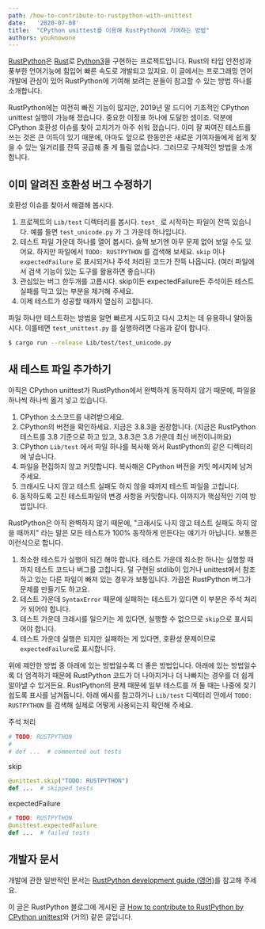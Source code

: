 ```yaml
---
path: /how-to-contribute-to-rustpython-with-unittest
date:   '2020-07-08'
title:  "CPython unittest를 이용해 RustPython에 기여하는 방법"
authors: youknowone
---
```


[RustPython](https://github.com/RustPython/RustPython/)은 [Rust](https://www.rust-lang.org/)로 [Python3](https://www.python.org/)을 구현하는 프로젝트입니다. Rust의 타입 안전성과 풍부한 언어기능에 힘입어 빠른 속도로 개발되고 있지요. 이 글에서는 프로그래밍 언어 개발에 관심이 있어 RustPython에 기여해 보려는 분들이 참고할 수 있는 방법 하나를 소개합니다.

RustPython에는 여전히 빠진 기능이 많지만, 2019년 말 드디어 기초적인 CPython unittest 실행이 가능해 졌습니다. 중요한 이정표 하나에 도달한 셈이죠. 덕분에 CPython 호환성 이슈를 찾아 고치기가 아주 쉬워 졌습니다.
이미 잘 짜여진 테스트를 쓰는 것은 큰 이득이 있기 때문에, 아마도 앞으로 한동안은 새로운 기여자들에게 쉽게 찾을 수 있는 일거리를 잔뜩 공급해 줄 게 틀림 없습니다. 그러므로 구체적인 방법을 소개합니다.

## 이미 알려진 호환성 버그 수정하기

호환성 이슈를 찾아서 해결해 봅시다.

1. 프로젝트의 `Lib/test` 디렉터리를 봅시다. `test_` 로 시작하는 파일이 잔뜩 있습니다. 예를 들면 `test_unicode.py` 가 그 가운데 하나입니다.
2. 테스트 파일 가운데 하나를 열어 봅시다. 슬쩍 보기엔 아무 문제 없어 보일 수도 있어요. 하지만 파일에서 `TODO: RUSTPYTHON` 를 검색해 보세요. `skip` 이나 `expectedFailure` 로 표시되거나 주석 처리된 코드가 잔뜩 나옵니다. (여러 파일에서 검색 기능이 있는 도구를 활용하면 좋습니다)
3. 관심있는 버그 한두개를 고릅시다. skip이든 expectedFailure든 주석이든 테스트 실패를 막고 있는 부분을 제거해 주세요.
4. 이제 테스트가 성공할 때까지 열심히 고칩니다.

파일 하나만 테스트하는 방법을 알면 빠르게 시도하고 다시 고치는 데 유용하니 알아둡시다. 이를테면 `test_unittest.py` 를 실행하려면 다음과 같이 합니다.

```sh
$ cargo run --release Lib/test/test_unicode.py
```

## 새 테스트 파일 추가하기

아직은 CPython unittest가 RustPython에서 완벽하게 동작하지 않기 때문에, 파일을 하나씩 하나씩 옮겨 넣고 있습니다.
1. CPython 소스코드를 내려받으세요.
2. CPython의 버전을 확인하세요. 지금은 3.8.3을 권장합니다. (지금은 RustPython 테스트를 3.8 기준으로 하고 있고, 3.8.3은 3.8 가운데 최신 버전이니까요)
3. CPython `Lib/test` 에서 파일 하나를 복사해 와서 RustPython의 같은 디렉터리에 넣습니다.
4. 파일을 편집하지 않고 커밋합니다. 복사해온 CPython 버전을 커밋 메시지에 남겨 주세요.
5. 크래시도 나지 않고 테스트 실패도 하지 않을 때까지 테스트 파일을 고칩니다.
6. 동작하도록 고친 테스트파일의 변경 사항을 커밋합니다. 이까지가 핵심적인 기여 방법입니다.

RustPython은 아직 완벽하지 않기 때문에, "크래시도 나지 않고 테스트 실패도 하지 않을 때까지" 라는 말은 모든 테스트가 100% 동작하게 만든다는 얘기가 아닙니다. 보통은 이런식으로 합니다.
1. 최소한 테스트가 실행이 되긴 해야 합니다. 테스트 가운데 최소한 하나는 실행할 때까지 테스트 코드나 버그를 고칩니다. 덜 구현된 stdlib이 있거나 unittest에서 참조하고 있는 다른 파일이 빠져 있는 경우가 보통입니다. 가끔은 RustPython 버그가 문제를 만들기도 하고요.
2. 테스트 가운데 `SyntaxError` 때문에 실패하는 테스트가 있다면 이 부분은 주석 처리가 되어야 합니다.
3. 테스트 가운데 크래시를 일으키는 게 있다면, 실행할 수 없으므로 `skip`으로 표시되어야 합니다.
4. 테스트 가운데 실행은 되지만 실패하는 게 있다면, 호환성 문제이므로 `expectedFailure`로 표시합니다.

위에 제안한 방법 중 아래에 있는 방법일수록 더 좋은 방법입니다. 아래에 있는 방법일수록 더 엄격하기 때문에 RustPython 코드가 더 나아지거나 더 나빠지는 경우를 더 쉽게 알아낼 수 있거든요. RustPython의 문제 때문에 일부 테스트를 꺼 둘 때는 나중에 찾기 쉽도록 표시를 남겨둡니다. 아래 예시를 참고하거나 `Lib/test` 디렉터리 안에서 `TODO: RUSTPYTHON` 를 검색해 실제로 어떻게 사용되는지 확인해 주세요.

주석 처리
```python
# TODO: RUSTPYTHON
#
# def ...  # commented out tests
```

skip
```python
@unittest.skip("TODO: RUSTPYTHON")
def ...  # skipped tests
```

expectedFailure
```python
# TODO: RUSTPYTHON
@unittest.expectedFailure
def ...  # failed tests
```

## 개발자 문서
개발에 관한 일반적인 문서는 [RustPython development guide (영어)](https://github.com/RustPython/RustPython/blob/master/DEVELOPMENT.md)를 참고해 주세요.

이 글은 RustPython 블로그에 게시된 글 [How to contribute to RustPython by CPython unittest](https://rustpython.github.io/guideline/2020/04/04/how-to-contribute-by-cpython-unittest.html)와 (거의) 같은 글입니다.